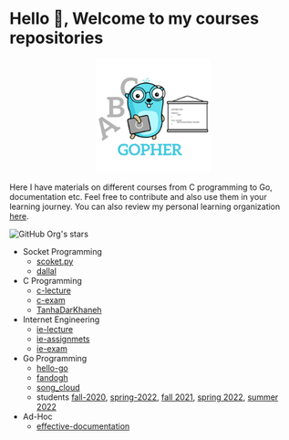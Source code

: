 # Hello 👋, Welcome to my courses repositories

<p align="center">
  <img height=200px src="https://github.com/cng-by-example/.github/raw/main/profile/img/banner.png"></img>
</p>

Here I have materials on different courses from C programming to Go,
documentation etc. Feel free to contribute and also use
them in your learning journey.
You can also review my personal learning organization [here](https://github.com/1995parham-learning).

![GitHub Org's stars](https://img.shields.io/github/stars/1995parham-teaching?style=social)

- Socket Programming
  - [scoket.py](https://github.com/1995parham-teaching/socket.py)
  - [dallal](https://github.com/1995parham-teaching/dallal)
- C Programming
  - [c-lecture](https://github.com/1995parham-teaching/c-lecture)
  - [c-exam](https://github.com/1995parham-teaching/c-exam)
  - [TanhaDarKhaneh](https://github.com/1995parham-teaching/TanhaDarKhaneh)
- Internet Engineering
  - [ie-lecture](https://github.com/1995parham-teaching/ie-lecture)
  - [ie-assignmets](https://github.com/1995parham-teaching/ie-assignmets)
  - [ie-exam](https://github.com/1995parham-teaching/ie-exam)
- Go Programming
  - [hello-go](https://github.com/1995parham-teaching/hello-go)
  - [fandogh](https://github.com/1995parham-teaching/fandogh)
  - [song_cloud](https://github.com/1995parham-teaching/song_cloud)
  - students [fall-2020](https://github.com/1995parham-teaching/students-fall-2020),
    [spring-2022](https://github.com/1995parham-teaching/students-spring-2022),
    [fall 2021](https://github.com/1995parham-teaching/students-fall-2021),
    [spring 2022](https://github.com/1995parham-teaching/students-spring-2022),
    [summer 2022](https://github.com/1995parham-teaching/students-summer-2022)
- Ad-Hoc
  - [effective-documentation](https://github.com/1995parham-teaching/effective-documentation)
